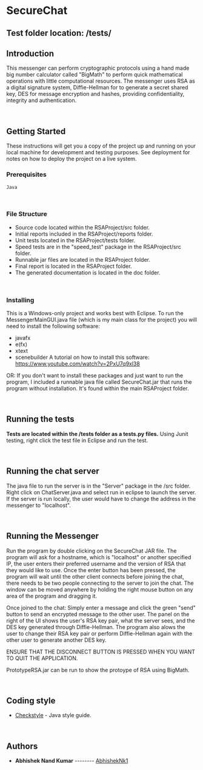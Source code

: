 
# SecureChat

## Test folder location: /tests/

## Introduction

This messenger can perform cryptographic protocols using a hand made big number calculator called "BigMath" to perform quick mathematical operations with little computational resources. The messenger uses RSA as a digital signature system, Diffie-Hellman for to generate a secret shared key, DES for message encryption and hashes, providing confidentiality, integrity and authentication.

<br>

## Getting Started

These instructions will get you a copy of the project up and running on your local machine for development and testing purposes. See deployment for notes on how to deploy the project on a live system.



### Prerequisites

```
Java
```

<br>

### File Structure

- Source code located within the RSAProject/src folder.
- Initial reports included in the RSAProject/reports folder.
- Unit tests located in the RSAProject/tests folder.
- Speed tests are in the "speed_test" package in the RSAProject/src folder.
- Runnable jar files are located in the RSAProject folder.
- Final report is located in the RSAProject folder.
- The generated documentation is located in the doc folder.

<br>

### Installing

This is a Windows-only project and works best with Eclipse.
To run the MessengerMainGUI.java file (which is my main class for the project) you will need to install
the following software:
- javafx
- e(fx)
- xtext
- scenebuilder
A tutorial on how to install this software: https://www.youtube.com/watch?v=2PxU7q9xl38

OR:
If you don't want to install these packages and just want to run the program, I included a
runnable java file called SecureChat.jar that runs the program without installation. It's found
within the main RSAProject folder.

<br>


## Running the tests

**Tests are located within the /tests folder as a tests.py files.**
Using Junit testing, right click the test file in Eclipse and run the test.

<br>

## Running the chat server

The java file to run the server is in the "Server" package in the /src folder. Right click on ChatServer.java and select run in eclipse to launch the server. If the server is run locally, the user would have to change the address in the messenger to "localhost".

<br>

## Running the Messenger

Run the program by double clicking on the SecureChat JAR file. The program will ask for a hostname, which
is "localhost" or another specified IP, the user enters their preferred username and the version of RSA
that they would like to use.
Once the enter button has been pressed, the program will wait until the other client connects before joining the chat, there needs to be two people connecting to the server to join the chat. The window can be moved anywhere by holding the right mouse button on any area of the program and dragging it.

Once joined to the chat:
Simply enter a message and click the green "send" button to send an encrypted message to the other user.
The panel on the right of the UI shows the user's RSA key pair, what the server sees, and the DES key
generated through Diffie-Hellman. The program also alows the user to change their RSA key pair or perform
Diffie-Hellman again with the other user to generate another DES key.

ENSURE THAT THE DISCONNECT BUTTON IS PRESSED WHEN YOU WANT TO QUIT THE APPLICATION.

PrototypeRSA.jar can be run to show the protoype of RSA using BigMath.

<br>

## Coding style

* [Checkstyle](https://checkstyle.sourceforge.io) -  Java style guide.


<br>

## Authors

- **Abhishek Nand Kumar** -------- [AbhishekNk1](https://github.com/AbhishekNk1)
